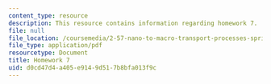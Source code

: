 ```yaml
---
content_type: resource
description: This resource contains information regarding homework 7.
file: null
file_location: /coursemedia/2-57-nano-to-macro-transport-processes-spring-2012/d0cd47d4a405e9149d517b8bfa013f9c_MIT2_57S12_hw_7.pdf
file_type: application/pdf
resourcetype: Document
title: Homework 7
uid: d0cd47d4-a405-e914-9d51-7b8bfa013f9c
---
```

